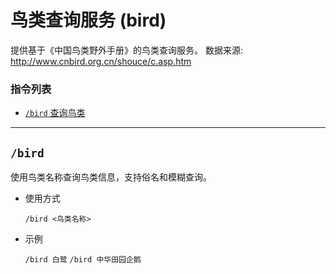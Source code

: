 # 鸟类查询服务 (bird)

提供基于《中国鸟类野外手册》的鸟类查询服务。
数据来源: http://www.cnbird.org.cn/shouce/c.asp.htm

###  指令列表

- [`/bird` 查询鸟类](#bird)

--- 

##  `/bird`

使用鸟类名称查询鸟类信息，支持俗名和模糊查询。

- 使用方式

    `/bird <鸟类名称>`

- 示例

    `/bird 白鹭` `/bird 中华田园企鹅`

